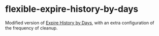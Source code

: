 # flexible-expire-history-by-days

Modified version of [Expire History by Days](https://addons.mozilla.org/firefox/addon/expire-history-by-days/), with an extra configuration of the frequency of cleanup.


